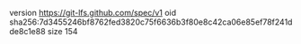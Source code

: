 version https://git-lfs.github.com/spec/v1
oid sha256:7d3455246bf8762fed3820c75f6636b3f80e8c42ca06e85ef78f241dde8c1e88
size 154
